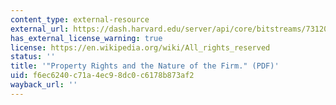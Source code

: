 ```yaml
---
content_type: external-resource
external_url: https://dash.harvard.edu/server/api/core/bitstreams/7312037c-4b76-6bd4-e053-0100007fdf3b/content
has_external_license_warning: true
license: https://en.wikipedia.org/wiki/All_rights_reserved
status: ''
title: '"Property Rights and the Nature of the Firm." (PDF)'
uid: f6ec6240-c71a-4ec9-8dc0-c6178b873af2
wayback_url: ''
---
```


